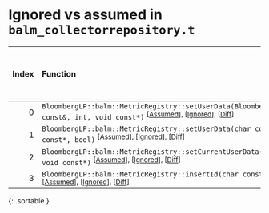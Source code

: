# Ignored vs assumed in `balm_collectorrepository.t`

<script src="../sorttable.js"></script>

|   Index | Function                                                                                                                                                                                |   Difference in number of lines |   Function size difference in bytes | Number of lines in assumed build   | Number of bytes in assumed build   | Number of lines in ignored build   | Number of bytes in ignored build   |
|--------:|:----------------------------------------------------------------------------------------------------------------------------------------------------------------------------------------|--------------------------------:|------------------------------------:|:-----------------------------------|:-----------------------------------|:-----------------------------------|:-----------------------------------|
|       0 | `BloombergLP::balm::MetricRegistry::setUserData(BloombergLP::balm::MetricId const&, int, void const*)` <sup>\[[Assumed](0.assume.s)\], \[[Ignored](0.none.s)\], \[[Diff](0.diff.html)\] |                               1 |                                   0 | 144                                | 4,311,776                          | 144                                | 4,311,792                          |
|       1 | `BloombergLP::balm::MetricRegistry::setUserData(char const*, int, void const*, bool)` <sup>\[[Assumed](1.assume.s)\], \[[Ignored](1.none.s)\], \[[Diff](1.diff.html)\]                  |                               1 |                                   0 | 752                                | 4,311,920                          | 752                                | 4,311,936                          |
|       2 | `BloombergLP::balm::MetricRegistry::setCurrentUserData(char const*, int, void const*)` <sup>\[[Assumed](2.assume.s)\], \[[Ignored](2.none.s)\], \[[Diff](2.diff.html)\]                 |                              -2 |                                   0 | 304                                | 4,307,472                          | 304                                | 4,307,488                          |
|       3 | `BloombergLP::balm::MetricRegistry::insertId(char const*, char const*)` <sup>\[[Assumed](3.assume.s)\], \[[Ignored](3.none.s)\], \[[Diff](3.diff.html)\]                                |                              -3 |                                 -16 | 1,520                              | 4,305,504                          | 1,536                              | 4,305,504                          |
{: .sortable }
